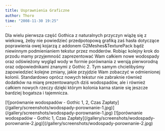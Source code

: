 ```yaml
---
title: Usprawnienia Graficzne
author: Thoro
time: "2008-11-30 19:25"
---
```


Dla wielu pierwsza część Gothica z naturalnych przyczyn wiążę się z wiekową, żeby nie powiedzieć przedpotopową grafiką zaś hasła dotyczące poprawienia owej kojarzą z addonem G2Meshes&TexturePack bądź niewinnym podmienianiem tekstur przez modderów. Robiąc kolejny krok do przodu mamy przyjemność zaprezentować Wam całkiem nowe wodospady oraz odświeżony wygląd wody w formie porównania z wersją pierworodną oraz odpowiednikami znanymi z Gothic 2. Tym samym chcielibyśmy zapowiedzieć kolejne zmiany, jakie przyjdzie Wam zobaczyć w odmienionej kolonii. Standardowo oprócz nowych tekstur nie zabraknie również dodatków na miarę prezentowanych dziś wodospadów, ale i również całkiem nowych rzeczy dzięki którym kolonia karna stanie się jeszcze bardziej bogatsza i tajemnicza.

<div class="gallery" markdown="1">
[![porównanie wodospadów - Gothic 1, 2, Czas Zapłaty](/gallery/screenshots/wodospady-porownanie-1.jpg)](/gallery/screenshots/wodospady-porownanie-1.jpg)
[![porównanie wodospadów - Gothic 1, Czas Zapłaty](/gallery/screenshots/wodospady-porownanie-2.jpg)](/gallery/screenshots/wodospady-porownanie-2.jpg)
</div>